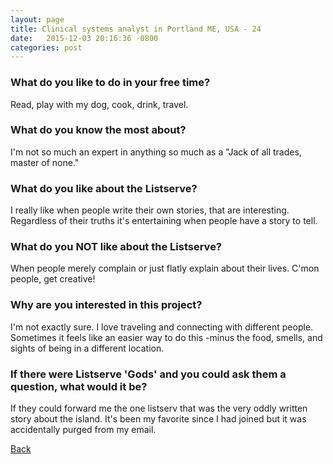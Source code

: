 ```yaml
---
layout: page
title: Clinical systems analyst in Portland ME, USA - 24
date:   2015-12-03 20:16:36 -0800
categories: post
---
```


### What do you like to do in your free time?
<p>Read, play with my dog, cook, drink, travel. </p>

### What do you know the most about?
<p>I'm not so much an expert in anything so much as a "Jack of all trades, master of none." </p>

### What do you like about the Listserve?
<p>I really like when people write their own stories, that are interesting. Regardless of their truths it's entertaining when people have a story to tell. </p>

### What do you NOT like about the Listserve?
<p>When people merely complain or just flatly explain about their lives. C'mon people, get creative!</p>

### Why are you interested in this project?
<p>I'm not exactly sure. I love traveling and connecting with different people. Sometimes it feels like an easier way to do this -minus the food, smells, and sights of being in a different location. </p>

### If there were Listserve 'Gods' and you could ask them a question, what would it be?
<p>If they could forward me the one listserv that was the very oddly written story about the island. It's been my favorite since I had joined but it was accidentally purged from my email. </p>

[Back][1]

[1]: /responders/all